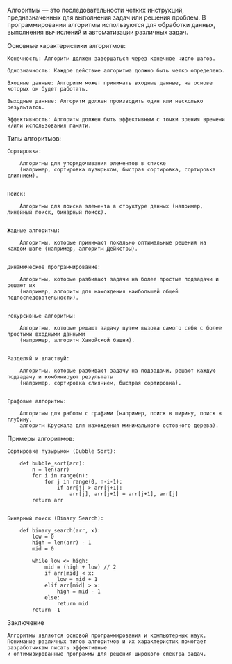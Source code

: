 
Алгоритмы — это последовательности четких инструкций, предназначенных для выполнения задач или решения проблем.
В программировании алгоритмы используются для обработки данных, выполнения вычислений и автоматизации различных задач.

Основные характеристики алгоритмов:

    Конечность: Алгоритм должен завершаться через конечное число шагов.

    Однозначность: Каждое действие алгоритма должно быть четко определено.

    Входные данные: Алгоритм может принимать входные данные, на основе которых он будет работать.

    Выходные данные: Алгоритм должен производить один или несколько результатов.

    Эффективность: Алгоритм должен быть эффективным с точки зрения времени и/или использования памяти.


Типы алгоритмов:

    Сортировка:

        Алгоритмы для упорядочивания элементов в списке
        (например, сортировка пузырьком, быстрая сортировка, сортировка слиянием).


    Поиск:

        Алгоритмы для поиска элемента в структуре данных (например, линейный поиск, бинарный поиск).


    Жадные алгоритмы:

        Алгоритмы, которые принимают локально оптимальные решения на каждом шаге (например, алгоритм Дейкстры).


    Динамическое программирование:

        Алгоритмы, которые разбивают задачи на более простые подзадачи и решают их
        (например, алгоритм для нахождения наибольшей общей подпоследовательности).


    Рекурсивные алгоритмы:

        Алгоритмы, которые решают задачу путем вызова самого себя с более простыми входными данными
        (например, алгоритм Ханойской башни).


    Разделяй и властвуй:

        Алгоритмы, которые разбивают задачу на подзадачи, решают каждую подзадачу и комбинируют результаты
        (например, сортировка слиянием, быстрая сортировка).


    Графовые алгоритмы:

        Алгоритмы для работы с графами (например, поиск в ширину, поиск в глубину,
        алгоритм Крускала для нахождения минимального остовного дерева).


Примеры алгоритмов:

    Сортировка пузырьком (Bubble Sort):

        def bubble_sort(arr):
            n = len(arr)
            for i in range(n):
                for j in range(0, n-i-1):
                    if arr[j] > arr[j+1]:
                        arr[j], arr[j+1] = arr[j+1], arr[j]
            return arr


    Бинарный поиск (Binary Search):

        def binary_search(arr, x):
            low = 0
            high = len(arr) - 1
            mid = 0

            while low <= high:
                mid = (high + low) // 2
                if arr[mid] < x:
                    low = mid + 1
                elif arr[mid] > x:
                    high = mid - 1
                else:
                    return mid
            return -1



Заключение

    Алгоритмы являются основой программирования и компьютерных наук.
    Понимание различных типов алгоритмов и их характеристик помогает разработчикам писать эффективные
    и оптимизированные программы для решения широкого спектра задач.
